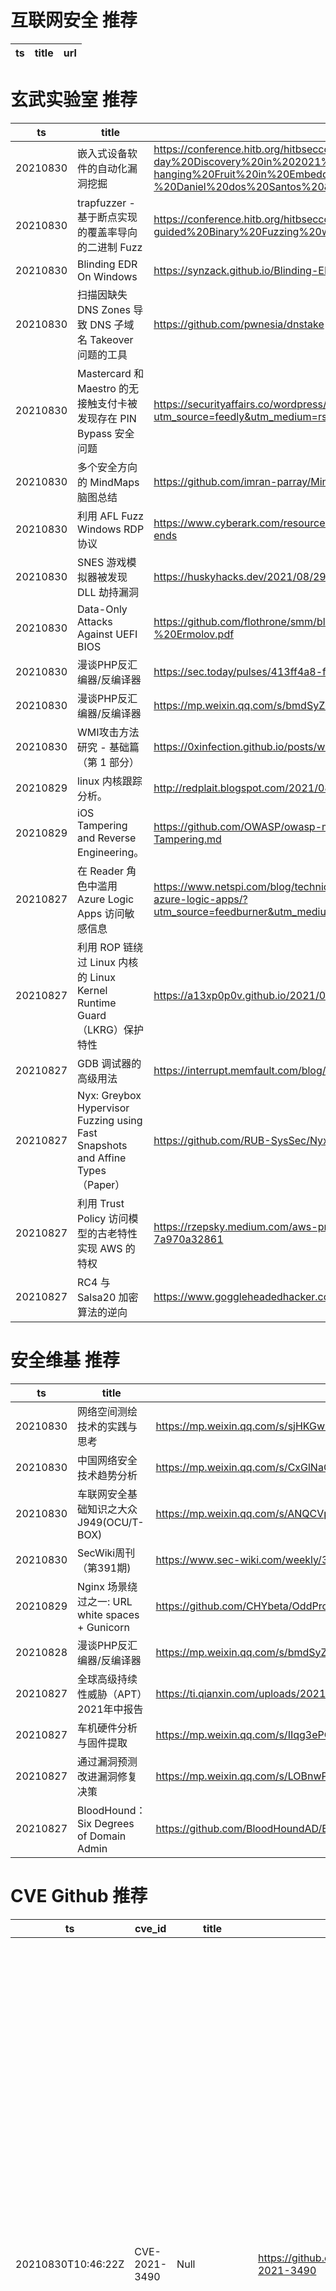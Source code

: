 # 互联网安全 推荐
| ts | title | url| 
| --- | --- | ---| 


# 玄武实验室 推荐
| ts | title | url| 
| --- | --- | ---| 
| 20210830 | 嵌入式设备软件的自动化漏洞挖掘 | https://conference.hitb.org/hitbsecconf2021sin/materials/D2T1%20-%20Automated%200-day%20Discovery%20in%202021%20-%20%20Squashing%20the%20Low-hanging%20Fruit%20in%20Embedded%20Software%20-%20Daniel%20dos%20Santos%20&%20Shachar%20Menashe.pdf| 
| 20210830 | trapfuzzer - 基于断点实现的覆盖率导向的二进制 Fuzz | https://conference.hitb.org/hitbsecconf2021sin/materials/D2T2%20-%20trapfuzzer-%20Coverage-guided%20Binary%20Fuzzing%20with%20Breakpoints%20-%20Sili%20Luo.pdf| 
| 20210830 | Blinding EDR On Windows | https://synzack.github.io/Blinding-EDR-On-Windows/| 
| 20210830 | 扫描因缺失 DNS Zones 导致 DNS 子域名 Takeover 问题的工具 | https://github.com/pwnesia/dnstake| 
| 20210830 | Mastercard 和 Maestro 的无接触支付卡被发现存在 PIN Bypass 安全问题 | https://securityaffairs.co/wordpress/121571/hacking/pin-bypass-attack-mastercard-maestro.html?utm_source=feedly&utm_medium=rss&utm_campaign=pin-bypass-attack-mastercard-maestro| 
| 20210830 | 多个安全方向的 MindMaps 脑图总结 | https://github.com/imran-parray/Mind-Maps| 
| 20210830 | 利用 AFL Fuzz Windows RDP 协议 | https://www.cyberark.com/resources/threat-research-blog/fuzzing-rdp-holding-the-stick-at-both-ends| 
| 20210830 | SNES 游戏模拟器被发现 DLL 劫持漏洞 | https://huskyhacks.dev/2021/08/29/dll-hijacking-dll-proxying-an-snes-emulator/| 
| 20210830 | Data-Only Attacks Against UEFI BIOS | https://github.com/flothrone/smm/blob/main/ZN2021%20Dataonly%20attacks%20BIOS%20-%20Ermolov.pdf| 
| 20210830 | 漫谈PHP反汇编器/反编译器 | https://sec.today/pulses/413ff4a8-fe78-4751-a529-61083de4ac8d/| 
| 20210830 | 漫谈PHP反汇编器/反编译器 | https://mp.weixin.qq.com/s/bmdSyZem46aukj_hvLhu0w| 
| 20210830 | WMI攻击方法研究 - 基础篇（第 1 部分） | https://0xinfection.github.io/posts/wmi-basics-part-1/| 
| 20210829 | linux 内核跟踪分析。 | http://redplait.blogspot.com/2021/08/linux-kernel-tracing.html| 
| 20210829 | iOS Tampering and Reverse Engineering。 | https://github.com/OWASP/owasp-mstg/blob/master/Document/0x06c-Reverse-Engineering-and-Tampering.md| 
| 20210827 | 在 Reader 角色中滥用 Azure Logic Apps 访问敏感信息 | https://www.netspi.com/blog/technical/cloud-penetration-testing/illogical-apps-exploring-exploiting-azure-logic-apps/?utm_source=feedburner&utm_medium=feed&utm_campaign=Feed%3A+NetspiBlog+%28NetSPI+Blog%29| 
| 20210827 | 利用 ROP 链绕过 Linux 内核的 Linux Kernel Runtime Guard（LKRG）保护特性 | https://a13xp0p0v.github.io/2021/08/25/lkrg-bypass.html| 
| 20210827 | GDB 调试器的高级用法 | https://interrupt.memfault.com/blog/advanced-gdb| 
| 20210827 | Nyx: Greybox Hypervisor Fuzzing using Fast Snapshots and Affine Types（Paper） | https://github.com/RUB-SysSec/Nyx| 
| 20210827 | 利用 Trust Policy 访问模型的古老特性实现 AWS 的特权 | https://rzepsky.medium.com/aws-privilege-escalation-exploring-odd-features-of-the-trust-policy-7a970a32861| 
| 20210827 | RC4 与 Salsa20 加密算法的逆向 | https://www.goggleheadedhacker.com/blog/post/reversing-crypto-functions| 


# 安全维基 推荐
| ts | title | url| 
| --- | --- | ---| 
| 20210830 | 网络空间测绘技术的实践与思考 | https://mp.weixin.qq.com/s/sjHKGw6tZ7q-2HMnxLYpoQ| 
| 20210830 | 中国网络安全技术趋势分析 | https://mp.weixin.qq.com/s/CxGlNaCpDbnJXLIqeHJriQ| 
| 20210830 | 车联网安全基础知识之大众J949(OCU/T-BOX) | https://mp.weixin.qq.com/s/ANQCVpV8vkpYVWt0duIZLA| 
| 20210830 | SecWiki周刊（第391期) | https://www.sec-wiki.com/weekly/391| 
| 20210829 | Nginx 场景绕过之一: URL white spaces + Gunicorn | https://github.com/CHYbeta/OddProxyDemo/blob/master/nginx/demo1/README.md| 
| 20210828 | 漫谈PHP反汇编器/反编译器 | https://mp.weixin.qq.com/s/bmdSyZem46aukj_hvLhu0w| 
| 20210827 | 全球高级持续性威胁（APT）2021年中报告 | https://ti.qianxin.com/uploads/2021/08/26/67c584e9e1e86a8dc3f40801f05eb981.pdf| 
| 20210827 | 车机硬件分析与固件提取 | https://mp.weixin.qq.com/s/IIqg3ePO6MNY-pxcpGYv1w| 
| 20210827 | 通过漏洞预测改进漏洞修复决策 | https://mp.weixin.qq.com/s/LOBnwPsYMNfLg9nkeeMi-w| 
| 20210827 | BloodHound：Six Degrees of Domain Admin | https://github.com/BloodHoundAD/BloodHound| 


# CVE Github 推荐
| ts | cve_id | title | url | cve_detail| 
| --- | --- | --- | --- | ---| 
| 20210830T10:46:22Z | CVE-2021-3490 | Null | https://github.com/chompie1337/Linux_LPE_eBPF_CVE-2021-3490 | The eBPF ALU32 bounds tracking for bitwise ops (AND, OR and XOR) in the Linux kernel did not properly update 32-bit bounds, which could be turned into out of bounds reads and writes in the Linux kernel and therefore, arbitrary code execution. This issue was fixed via commit 049c4e13714e (%bpf: Fix alu32 const subreg bound tracking on bitwise operations%) (v5.13-rc4) and backported to the stable kernels in v5.12.4, v5.11.21, and v5.10.37. The AND/OR issues were introduced by commit 3f50f132d840 (%bpf: Verifier, do explicit ALU32 bounds tracking%) (5.7-rc1) and the XOR variant was introduced by 2921c90d4718 (%bpf:Fix a verifier failure with xor%) ( 5.10-rc1).| 
| 20210830T07:36:09Z | CVE-2021-36394 | Null | https://github.com/dinhbaouit/CVE-2021-36394 | 未查询到CVE信息| 
| 20210829T06:52:30Z | CVE-2020-0796 | MS CVE 2020-0796 SMB | https://github.com/Nephael/Nephael-CVE-2020-0796 | A remote code execution vulnerability exists in the way that the Microsoft Server Message Block 3.1.1 (SMBv3) protocol handles certain requests, aka %Windows SMBv3 Client/Server Remote Code Execution Vulnerability%.| 
| 20210828T10:22:30Z | CVE-2020-15368 | How to exploit a vulnerable windows driver. Exploit for AsrDrv104.sys | https://github.com/stong/CVE-2020-15368 | AsrDrv103.sys in the ASRock RGB Driver does not properly restrict access from user space, as demonstrated by triggering a triple fault via a request to zero CR3.| 
| 20210828T05:53:53Z | CVE-2021-30551 | my exp for chrome V8 CVE-2021-30551 | https://github.com/xmzyshypnc/CVE-2021-30551 | Type confusion in V8 in Google Chrome prior to 91.0.4472.101 allowed a remote attacker to potentially exploit heap corruption via a crafted HTML page.| 
| 20210828T02:17:05Z | CVE-2021-3156 | Null | https://github.com/dock0d1/CVE-2021-3156 | Sudo before 1.9.5p2 contains an off-by-one error that can result in a heap-based buffer overflow, which allows privilege escalation to root via %sudoedit -s% and a command-line argument that ends with a single backslash character.| 
| 20210827T21:28:19Z | cve-2021-21972 | Null | https://github.com/stevenp322/cve-2021-21972 | The vSphere Client (HTML5) contains a remote code execution vulnerability in a vCenter Server plugin. A malicious actor with network access to port 443 may exploit this issue to execute commands with unrestricted privileges on the underlying operating system that hosts vCenter Server. This affects VMware vCenter Server (7.x before 7.0 U1c, 6.7 before 6.7 U3l and 6.5 before 6.5 U3n) and VMware Cloud Foundation (4.x before 4.2 and 3.x before 3.10.1.2).| 
| 20210827T19:25:06Z | CVE-2021-29447 | Null | https://github.com/AssassinUKG/CVE-2021-29447 | Wordpress is an open source CMS. A user with the ability to upload files (like an Author) can exploit an XML parsing issue in the Media Library leading to XXE attacks. This requires WordPress installation to be using PHP 8. Access to internal files is possible in a successful XXE attack. This has been patched in WordPress version 5.7.1, along with the older affected versions via a minor release. We strongly recommend you keep auto-updates enabled.| 
| 20210827T08:27:41Z | cve-2021-3449 | CVE-2021-3449 OpenSSL denial-of-service exploit 👨🏻‍💻 | https://github.com/terorie/cve-2021-3449 | | 
| 20210826T18:17:21Z | CVE-2020-16898 | A network detection package for CVE-2020-16898 (Windows TCP/IP Remote Code Execution Vulnerability) | https://github.com/corelight/CVE-2020-16898 | | 


# klee on Github 推荐
| ts | title | url | stars | forks| 
| --- | --- | --- | --- | ---| 
| 20210831T00:05:01Z | Null | https://github.com/kleelab/kleelab.github.io | 0 | 0| 
| 20210830T22:18:11Z | Kleene algebra, regular expressions | https://github.com/phadej/kleene | 27 | 1| 
| 20210830T20:00:13Z | Backend application for running static analysis of rust-based programs | https://github.com/LedgerProject/safepkt_backend | 0 | 0| 
| 20210830T18:01:40Z | Null | https://github.com/pansilup/cgc-prgs-for-klee-seed-mode | 0 | 0| 
| 20210830T17:18:58Z | A personnal UI library made as an excuse to have a published UI package | https://github.com/Liinkiing/klee | 12 | 1| 
| 20210830T13:06:36Z | Symbiotic is a tool for finding bugs in computer programs based on instrumentation, program slicing and KLEE | https://github.com/staticafi/symbiotic | 219 | 36| 
| 20210830T12:20:00Z | An open-source Chinese font derived from Fontworks% Klee One. 一款基于 FONTWORKS 的 Klee One 的开源中文字体。 | https://github.com/lxgw/LxgwWenKai | 2680 | 68| 
| 20210830T08:28:42Z | Config files for my GitHub profile. | https://github.com/dKlee99/dKlee99 | 0 | 0| 
| 20210830T07:51:28Z | Null | https://github.com/coffee100percnt/KleeDiscordBomber | 4 | 0| 
| 20210829T20:34:51Z | Null | https://github.com/luchunchen/new-klee | 0 | 0| 


# s2e on Github 推荐
| ts | title | url | stars | forks| 
| --- | --- | --- | --- | ---| 
| 20210830T20:50:39Z | S2E: A platform for multi-path program analysis with selective symbolic execution. | https://github.com/S2E/s2e | 147 | 37| 
| 20210829T13:08:40Z | Null | https://github.com/Chanel-B/S2E-STUDENT-COURSE-MS-SPRING-APP | 0 | 0| 
| 20210828T23:17:16Z | Null | https://github.com/Chanel-B/S2E-FINAL-PROJECT | 0 | 0| 
| 20210827T14:19:07Z | Null | https://github.com/Chanel-B/S2E-STUDENT-COURSE | 0 | 0| 
| 20210826T14:19:17Z | S2E website (s2e.systems) | https://github.com/S2E2/s2e2.github.io | 0 | 0| 
| 20210810T08:32:24Z | Null | https://github.com/yuvalkirstain/s2e-coref | 12 | 5| 


# exploit on Github 推荐
| ts | title | url | stars | forks| 
| --- | --- | --- | --- | ---| 
| 20210831T00:45:53Z | pwninit - automate starting binary exploit challenges | https://github.com/io12/pwninit | 215 | 12| 
| 20210831T00:32:18Z | Tron is a %Roblox Exploit% that is meant to help people get to know C# Framework app | https://github.com/redfoxdadad/Tron | 0 | 0| 
| 20210831T00:03:22Z | Open-Source Vulnerability Intelligence Center - Unified source of vulnerability, exploit and threat Intelligence feeds | https://github.com/Patrowl/PatrowlHearsData | 29 | 15| 
| 20210830T23:41:06Z | Jex Exploiter | https://github.com/maschil/JEX_V5 | 0 | 0| 
| 20210830T23:40:03Z | Null | https://github.com/th3ken-dev/TH3KEN-EDITON | 2 | 0| 
| 20210830T23:37:48Z | Exploiting API to Shell challenge from Pentesterlab serialize badge. | https://github.com/RyouYoo/API-to-Shell | 2 | 0| 
| 20210830T22:42:52Z | Private exploit scripts for Roblox games with HD Admin. | https://github.com/ArcModz/HDX | 0 | 0| 
| 20210830T22:36:18Z | Exploit for CVE-2019-19609 in Strapi (Remote Code Execution)  | https://github.com/diego-tella/CVE-2019-19609-EXPLOIT | 2 | 0| 
| 20210830T22:10:57Z | Null | https://github.com/TheCrazzXz/Exploits-Lab | 0 | 1| 
| 20210830T21:51:01Z | Practice repository for binary exploitation and fuzzing | https://github.com/RickdeJager/binexp-practice | 0 | 0| 


# backdoor on Github 推荐
| ts | title | url | stars | forks| 
| --- | --- | --- | --- | ---| 
| 20210830T23:10:41Z | Hacking tools pack & backdoors generator. | https://github.com/AdrMXR/KitHack | 619 | 85| 
| 20210830T20:35:37Z | python backdoor | https://github.com/brookelee1/python-backdoor | 1 | 0| 
| 20210830T17:12:32Z | This is an advanced backdoor, created with Python | https://github.com/NoamHarush/Backdoor | 0 | 0| 
| 20210830T16:46:06Z | Null | https://github.com/Wiilldd/backdoor | 0 | 0| 
| 20210830T16:03:06Z | for educational purposes only! Send all contacts and SMS to a database for Android. | https://github.com/komen205/java-backdoor | 0 | 0| 
| 20210830T14:54:24Z | A simple remote tool written in C#.    一个简单的c#远控 | https://github.com/qwqdanchun/DcRat | 337 | 123| 
| 20210830T14:47:53Z | A curated list of backdoor learning resources | https://github.com/THUYimingLi/backdoor-learning-resources | 292 | 55| 
| 20210830T14:20:06Z | Learning in public about supply-chain security of community open source projects | https://github.com/bureado/they-probably-didnt-backdoor-this-either | 2 | 0| 
| 20210830T13:27:05Z | Null | https://github.com/stalker26/Python_reverse_backdoor | 0 | 0| 
| 20210830T11:18:29Z | a request from anonymous | https://github.com/Vex43/roblox-backdoor | 0 | 0| 


# symbolic execution on Github 推荐
| ts | title | url | stars | forks| 
| --- | --- | --- | --- | ---| 
| 20210830T20:50:39Z | S2E: A platform for multi-path program analysis with selective symbolic execution. | https://github.com/S2E/s2e | 147 | 37| 
| 20210830T18:04:24Z | Sato, the Symbolic Analysis Typechecker for Odefa, dynamically locates type errors using demand-driven symbolic execution. | https://github.com/JHU-PL-Lab/sato | 4 | 0| 
| 20210830T15:36:51Z | Use on-demand control- data- flow slicing combined with taint analysis and symbolic execution to produce scalable and precise UB detection for Linux kernel. | https://github.com/RiS3-Lab/kubo | 10 | 3| 
| 20210830T01:57:19Z | FuzzBALL: Vine-based Binary Symbolic Execution | https://github.com/bitblaze-fuzzball/fuzzball | 205 | 52| 
| 20210829T20:24:29Z | A symbolic execution tool for Move, which is a smart contract language designed for Facebook Diem. | https://github.com/LEAFERx/Movable | 0 | 0| 
| 20210829T20:18:57Z | The symbolic execution engine powering the K Framework | https://github.com/kframework/kore | 157 | 34| 
| 20210829T10:15:52Z | Symbolica%s open-source symbolic execution engine. | https://github.com/SymbolicaDev/Symbolica | 4 | 0| 
| 20210829T00:26:35Z | It is a repository for conducting symbolic execution on nodejs automatically | https://github.com/zheli-1/nodejs-sym | 0 | 0| 
| 20210829T00:25:14Z | It is a repository for conducting symbolic execution on nodejs automatically | https://github.com/zheli-1/nodejs-sym-harness | 0 | 0| 
| 20210828T14:18:33Z | SymCC: efficient compiler-based symbolic execution | https://github.com/eurecom-s3/symcc | 460 | 70| 


# big4 on Github 推荐
| ts | title | url | stars | forks| 
| --- | --- | --- | --- | ---| 
| 20210830T06:20:51Z | Code for NDSS% 19 paper:  A Systematic Framework to Generate Invariants for Anomaly Detection in Industrial Control Systems | https://github.com/cfeng783/NDSS19_InvariantRuleAD | 1 | 1| 
| 20210830T02:10:57Z | Original implementation of FlowPrint as in the NDSS %20 paper | https://github.com/Thijsvanede/FlowPrint | 57 | 19| 
| 20210829T08:40:17Z | NDSS 2020 - HYPER-CUBE: High-Dimensional Hypervisor Fuzzing | https://github.com/RUB-SysSec/Hypercube | 10 | 0| 
| 20210826T01:16:38Z | Code for NDSS 2021 Paper %Manipulating the Byzantine: Optimizing Model Poisoning Attacks and Defenses Against Federated Learning% | https://github.com/vrt1shjwlkr/NDSS21-Model-Poisoning | 20 | 4| 
| 20210817T08:14:18Z | Code to run the evaluation of our %Obfuscated Access and Search Patterns in Searchable Encryption%, NDSS%21 | https://github.com/simon-oya/NDSS21-osse-evaluation | 3 | 1| 
| 20210811T22:39:00Z | A penetration testing tool for finding file upload bugs (NDSS 2020) | https://github.com/WSP-LAB/FUSE | 159 | 37| 
| 20210802T10:52:04Z | Config files for my GitHub profile. | https://github.com/WlNDSS/WlNDSS | 0 | 0| 


# fuzz on Github 推荐
| ts | title | url | stars | forks| 
| --- | --- | --- | --- | ---| 
| 20210831T00:13:06Z | Null | https://github.com/zyrouge/fuzzle | 0 | 1| 
| 20210831T00:08:51Z | Node JS project for experiment | https://github.com/dannythreeka/fuzzy-bassoon | 0 | 0| 
| 20210830T23:59:09Z | Null | https://github.com/s9varesc/url-fuzzing-results | 0 | 0| 
| 20210830T23:45:08Z | OSS-Fuzz - continuous fuzzing for open source software. | https://github.com/google/oss-fuzz | 6592 | 1349| 
| 20210830T22:32:40Z | To make fuzzing Rust easy | https://github.com/trailofbits/test-fuzz | 7 | 1| 
| 20210830T22:27:25Z | Library for structured fuzzing with protobuffers | https://github.com/google/libprotobuf-mutator | 342 | 79| 
| 20210830T22:05:54Z | A ground-truth fuzzing benchmark suite based on real programs with real bugs. | https://github.com/HexHive/magma | 132 | 39| 
| 20210830T21:51:18Z | A fuzzing management tools collection | https://github.com/MozillaSecurity/FuzzManager | 155 | 48| 
| 20210830T21:51:01Z | Practice repository for binary exploitation and fuzzing | https://github.com/RickdeJager/binexp-practice | 0 | 0| 
| 20210830T21:50:20Z | The code behind getfursu.it | https://github.com/veelkoov/fuzzrake | 6 | 0| 



# 日更新程序
